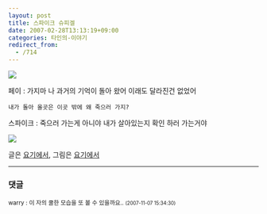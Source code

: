 ```yaml
---
layout: post
title: 스파이크 슈피겔
date: 2007-02-28T13:13:19+09:00
categories: 타인의-이야기
redirect_from:
  - /714
---
```


<img src="http://pds3.egloos.com/pds/200612/18/58/d0025258_08120745.jpg">

페이 : 가지마 나 과거의 기억이 돌아 왔어 이래도 달라진건 없었어

    내가 돌아 올곳은 이곳 밖에 왜 죽으러 가지?

스파이크 : 죽으러 가는게 아니야 내가 살아있는지 확인 하러 가는거야

<img src="http://pds4.egloos.com/pds/200612/18/58/d0025258_08125599.jpg">

글은 <A href="http://siceman.egloos.com/170548">요기에서</A>, 그림은 <A href="http://kyrieknot.egloos.com/697778">요기에서</A>

* * *

### 댓글



<!--- cmt:1096 --->
<!--- mail: --->
<!--- parent:0 --->

<small class=comment>warry : 이 자의 쿨한 모습을 또 볼 수 있을까요.. <small>(2007-11-07 15:34:30)</small></small>

